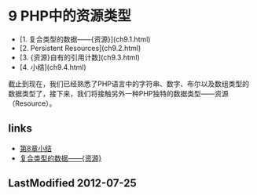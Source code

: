# 9 PHP中的资源类型 


<ul class="catalog">
				<li>[1. 复合类型的数据——{资源}](ch9.1.html)</li>
				<li>[2. Persistent Resources](ch9.2.html)</li>
				<li>[3. {资源}自有的引用计数](ch9.3.html)</li>
				<li>[4. 小结](ch9.4.html)</li>
		</ul>
截止到现在，我们已经熟悉了PHP语言中的字符串、数字、布尔以及数组类型的数据类型了，接下来，我们将接触另外一种PHP独特的数据类型——资源（Resource）。




## links
   * [第8章小结](<ch8.4.md>)
   * [复合类型的数据——{资源}](<ch9.1.md>)

## LastModified 2012-07-25
